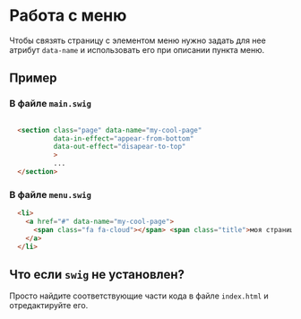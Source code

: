 # Работа с меню

Чтобы связять страницу с элементом меню нужно задать для нее атрибут `data-name` и использовать его при описании пункта меню.

## Пример

### В файле `main.swig`

```html

  <section class="page" data-name="my-cool-page"
           data-in-effect="appear-from-bottom"
		   data-out-effect="disapear-to-top"
		   >
		   ...
  </section>		   
```

### В файле `menu.swig`

```html
  <li>
    <a href="#" data-name="my-cool-page">
	  <span class="fa fa-cloud"></span> <span class="title">моя страница</span>
	</a>
  </li>

```

## Что если `swig` не установлен?

Просто найдите соответствующие части кода в файле `index.html` и отредактируйте его.


